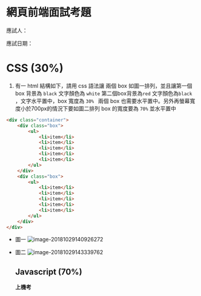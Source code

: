 # 網頁前端面試考題

應試人：

應試日期：

# CSS (30%)

1. 有一 html 結構如下，請用 css 語法讓 兩個 box 如圖一排列，並且讓第一個box 背景為 `black` 文字顏色為 `white` 第二個box背景為`red` 文字顏色為`black` ，文字水平置中，box 寬度為 `30% ` 兩個 box 也需要水平置中。另外再螢幕寬度小於700px的情況下要如圖二排列 box 的寬度要為 `70%` 並水平置中

```html
<div class="container">
    <div class="box">
        <ul>
            <li>item</li>
            <li>item</li>
            <li>item</li>
            <li>item</li>
            <li>item</li>
        </ul>
    </div>
    <div class="box">
        <ul>
            <li>item</li>
            <li>item</li>
            <li>item</li>
            <li>item</li>
            <li>item</li>
        </ul>
    </div>
</div>
```
- 圖一
  ![image-20181029140926272](https://ws1.sinaimg.cn/large/006tNbRwgy1fwp2ad2im5j30zm0490sr.jpg)

- 圖二
  ![image-20181029143339762](https://ws1.sinaimg.cn/large/006tNbRwgy1fwp2ziqmawj30zk0eygmd.jpg)

  ## Javascript (70%)

  **上機考**
